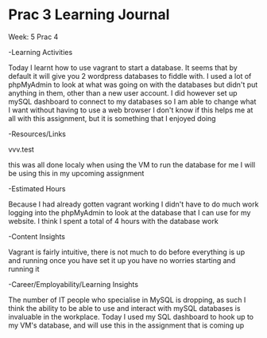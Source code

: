 # Prac 3 Learning Journal
<p>Week: 5 Prac 4<p/>

<p>-Learning Activities</p>
<p>Today I learnt how to use vagrant to start a database. It seems that by default it will
give you 2 wordpress databases to fiddle with. I used a lot of phpMyAdmin to look at what
was going on with the databases but didn't put anything in them,
other than a new user account. I did however set up mySQL dashboard to connect 
to my databases so I am able to change what I want without having to use a web browser
I don't know if this helps me at all with this assignment, but it is something that I enjoyed doing
</p>

<p>-Resources/Links</p>
<p>vvv.test</p>
<p> this was all done localy when using the VM to run the database for me
I will be using this in my upcoming assignment</p>

<p>-Estimated Hours</p>
<p>Because I had already gotten vagrant working I didn't have to do much
work logging into the phpMyAdmin to look at the database that I can 
use for my website. I think I spent a total of 4 hours with the database work</p>

<p>-Content Insights</p>
<p>Vagrant is fairly intuitive, there is not much to do before everything is up and running
once you have set it up you have no worries starting and running it </p>

<p>-Career/Employability/Learning Insights</p>
<p>The number of IT people who specialise in MySQL is dropping, as such
I think the ability to be able to use and interact with mySQL databases 
is invaluable in the workplace. Today I used my SQL dashboard to hook up 
to my VM's database, and will use this in the assignment that is coming up
</p>
